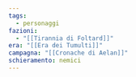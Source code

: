 ```yaml
---
tags:
  - personaggi
fazioni:
  - "[[Tirannia di Foltard]]"
era: "[[Era dei Tumulti]]"
campagna: "[[Cronache di Aelan]]"
schieramento: nemici
---
```

